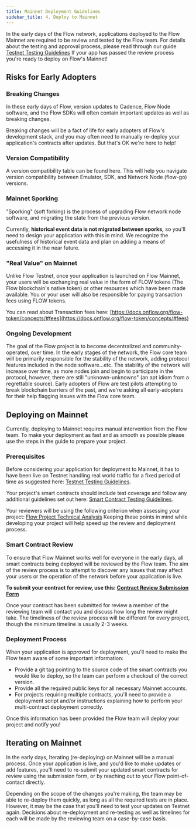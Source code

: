 ```yaml
---
title: Mainnet Deployment Guidelines
sidebar_title: 4. Deploy to Mainnet
---
```


In the early days of the Flow network, applications deployed to the Flow Mainnet are required to be review and tested by the Flow team. For details about the testing and approval process, please read through our guide [Testnet Testing Guidelines](/dapp-deployment/testnet-testing/) If your app has passed the review process you're ready to deploy on Flow's Mainnet!

## Risks for Early Adopters

### Breaking Changes

In these early days of Flow, version updates to Cadence, Flow Node software, and the Flow SDKs will often contain important updates as well as breaking changes.

Breaking changes will be a fact of life for early adopters of Flow's development stack, and you may often need to manually re-deploy your application's contracts after updates. But that's OK we're here to help!

### Version Compatibility

A version compatibility table can be found here. This will help you navigate version compatibility between Emulator, SDK, and Network Node (flow-go) versions.

### Mainnet Sporking

"Sporking" (soft forking) is the process of upgrading Flow network node software, and migrating the state from the previous version.

Currently, **historical event data is not migrated between sporks,** so you'll need to design your application with this in mind. We recognize the usefulness of historical event data and plan on adding a means of accessing it in the near future.

### "Real Value" on Mainnet

Unlike Flow Testnet, once your application is launched on Flow Mainnet, your users will be exchanging real value in the form of FLOW tokens (The Flow blockchain's native token) or other resources which have been made available. You or your user will also be responsible for paying transaction fees using FLOW tokens.

You can read about Transaction fees here: [https://docs.onflow.org/flow-token/concepts/#fees](https://docs.onflow.org/flow-token/concepts/#fees)

### Ongoing Development

The goal of the Flow project is to become decentralized and community-operated, over time. In the early stages of the network, the Flow core team will be primarily responsible for the stability of the network, adding protocol features included in the node software...etc. The stability of the network will increase over time, as more nodes join and begin to participate in the protocol, however, there are still "unknown-unknowns" (an apt idiom from a regrettable source). Early adopters of Flow are test pilots attempting to break blockchain barriers of the past, and we're asking all early-adopters for their help flagging issues with the Flow core team.

## Deploying on Mainnet

Currently, deploying to Mainnet requires manual intervention from the Flow team. To make your deployment as fast and as smooth as possible please use the steps in the guide to prepare your project.

### Prerequisites

Before considering your application for deployment to Mainnet, it has to have been live on Testnet handling real world traffic for a fixed period of time as suggested here: [Testnet Testing Guidelines](/dapp-deployment/testnet-testing).

Your project's smart contracts should include test coverage and follow any additional guidelines set out here: [Smart Contract Testing Guidelines](/dapp-deployment/contract-testing).

Your reviewers will be using the following criterion when assessing your project: [Flow Project Technical Analysis](/dapp-deployment/contract-testing) Keeping these points in mind while developing your project will help speed up the review and deployment process.

### Smart Contract Review

To ensure that Flow Mainnet works well for everyone in the early days, all smart contracts being deployed will be reviewed by the Flow team. The aim of the review process is to attempt to discover any issues that may affect your users or the operation of the network before your application is live.

**To submit your contract for review, use this: [Contract Review Submission Form](https://flowsolutionseng.zendesk.com/hc/en-us/requests/new?ticket_form_id=360001936012&tc_360045236671=b5ba92954c2f2692b56099fe653ac92d35c1e6e6)**

Once your contract has been submitted for review a member of the reviewing team will contact you and discuss how long the review might take. The timeliness of the review process will be different for every project, though the minimum timeline is usually 2-3 weeks.

### Deployment Process

When your application is approved for deployment, you'll need to make the Flow team aware of some important information:

- Provide a git tag pointing to the source code of the smart contracts you would like to deploy, so the team can perform a checkout of the correct version.
- Provide all the required public keys for all necessary Mainnet accounts.
- For projects requiring multiple contracts, you'll need to provide a deployment script and/or instructions explaining how to perform your multi-contract deployment correctly.

Once this information has been provided the Flow team will deploy your project and notify you!

## Iterating on Mainnet

In the early days, Iterating (re-deploying) on Mainnet will be a manual process. Once your application is live, and you'd like to make updates or add features, you'll need to re-submit your updated smart contracts for review using the submission form, or by reaching out to your Flow point-of-contact directly.

Depending on the scope of the changes you're making, the team may be able to re-deploy them quickly, as long as all the required tests are in place. However, it may be the case that you'll need to test your updates on Testnet again. Decisions about re-deployment and re-testing as well as timelines for each will be made by the reviewing team on a case-by-case basis.
